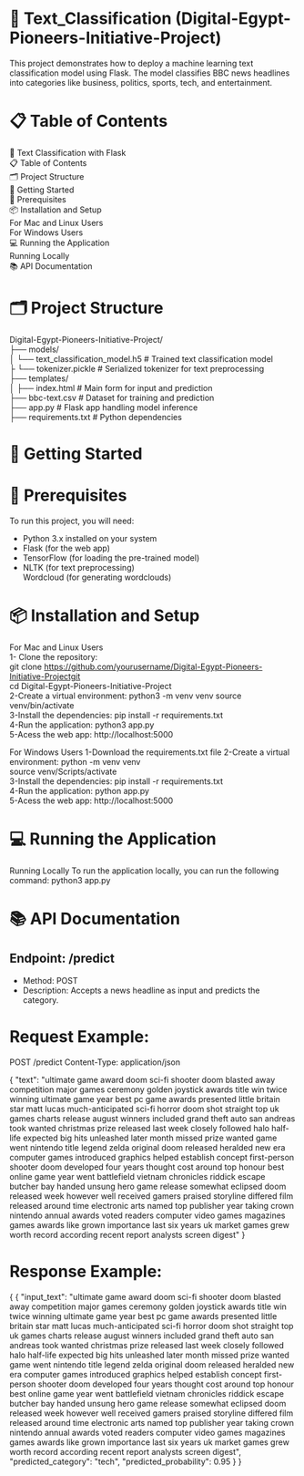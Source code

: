 # 📝  Text_Classification (Digital-Egypt-Pioneers-Initiative-Project)
This project demonstrates how to deploy a machine learning text classification model using Flask. The model classifies BBC news headlines into categories like business, politics, sports, tech, and entertainment.

# 📋 Table of Contents   
📝 Text Classification with Flask      
  📋 Table of Contents    
  🗂️ Project Structure    
  🚀 Getting Started    
    🔧 Prerequisites     
   📦 Installation and Setup   
      For Mac and Linux Users   
      For Windows Users     
   💻 Running the Application    
       Running Locally   
   📚 API Documentation       
# 🗂️ Project Structure   
Digital-Egypt-Pioneers-Initiative-Project/   
├── models/   
│   └── text_classification_model.h5 # Trained text classification model     
├   └── tokenizer.pickle             # Serialized tokenizer for text preprocessing   
├── templates/   
│   ├── index.html               # Main form for input and prediction  
├── bbc-text.csv                 # Dataset for training and prediction   
├── app.py                       # Flask app handling model inference   
├── requirements.txt             # Python dependencies   

# 🚀 Getting Started    
# 🔧 Prerequisites    
To run this project, you will need:   

  * Python 3.x installed on your system   
  * Flask (for the web app)   
  * TensorFlow (for loading the pre-trained model)   
  * NLTK (for text preprocessing)    
Wordcloud (for generating wordclouds)  
# 📦 Installation and Setup   
For Mac and Linux Users   
1- Clone the repository:         
 git clone https://github.com/yourusername/Digital-Egypt-Pioneers-Initiative-Projectgit   
 cd Digital-Egypt-Pioneers-Initiative-Project      
2-Create a virtual environment:
python3 -m venv venv
source venv/bin/activate     
3-Install the dependencies:
pip install -r requirements.txt  
4-Run the application: 
python3 app.py   
5-Acess the web app:
http://localhost:5000    

For Windows Users
1-Download the requirements.txt file
2-Create a virtual environment:
python -m venv venv  
source venv/Scripts/activate          
3-Install the dependencies:
pip install -r requirements.txt      
4-Run the application:
python app.py      
5-Acess the web app:
http://localhost:5000    

# 💻 Running the Application
Running Locally
To run the application locally, you can run the following command:
python3 app.py    
# 📚 API Documentation
  ## Endpoint: /predict      
  * Method: POST        
  * Description: Accepts a news headline as input and predicts the category.   
# Request Example:
POST /predict
Content-Type: application/json

{
  "text": "ultimate game award doom sci-fi shooter doom blasted away competition major games ceremony golden joystick awards title win twice winning ultimate game year best pc game awards presented little britain star matt lucas much-anticipated sci-fi horror doom shot straight top uk games charts release august winners included grand theft auto san andreas took wanted christmas prize released last week closely followed halo half-life expected big hits unleashed later month missed prize wanted game went nintendo title legend zelda original doom released heralded new era computer games introduced graphics helped establish concept first-person shooter doom developed four years thought cost around top honour best online game year went battlefield vietnam chronicles riddick escape butcher bay handed unsung hero game release somewhat eclipsed doom released week however well received gamers praised storyline differed film released around time electronic arts named top publisher year taking crown nintendo annual awards voted readers computer video games magazines games awards like grown importance last six years uk market games grew worth record according recent report analysts screen digest"
}      
# Response Example:
{
  {
  "input_text": "ultimate game award doom sci-fi shooter doom blasted away competition major games ceremony golden joystick awards title win twice winning ultimate game year best pc game awards presented little britain star matt lucas much-anticipated sci-fi horror doom shot straight top uk games charts release august winners included grand theft auto san andreas took wanted christmas prize released last week closely followed halo half-life expected big hits unleashed later month missed prize wanted game went nintendo title legend zelda original doom released heralded new era computer games introduced graphics helped establish concept first-person shooter doom developed four years thought cost around top honour best online game year went battlefield vietnam chronicles riddick escape butcher bay handed unsung hero game release somewhat eclipsed doom released week however well received gamers praised storyline differed film released around time electronic arts named top publisher year taking crown nintendo annual awards voted readers computer video games magazines games awards like grown importance last six years uk market games grew worth record according recent report analysts screen digest",
  "predicted_category": "tech",
  "predicted_probability": 0.95
}
}


